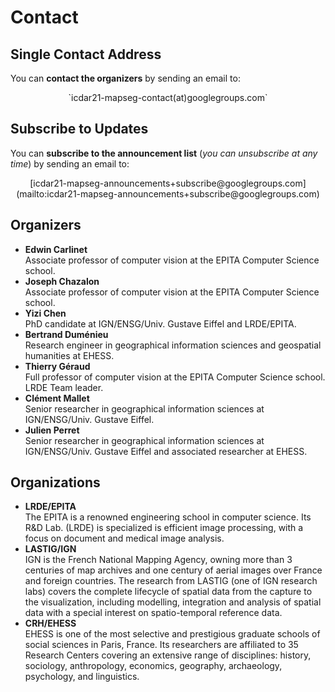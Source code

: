 # Contact

## Single Contact Address
You can **contact the organizers** by sending an email to:  
<center>`icdar21-mapseg-contact(at)googlegroups.com`</center>

## Subscribe to Updates
You can **subscribe to the announcement list** (*you can unsubscribe at any time*) by sending an email to:  
<center>[icdar21-mapseg-announcements+subscribe@googlegroups.com](mailto:icdar21-mapseg-announcements+subscribe@googlegroups.com)</center>


## Organizers
- **Edwin Carlinet**  
    Associate professor of computer vision at the EPITA Computer Science school.
- **Joseph Chazalon**  
    Associate professor of computer vision at the EPITA Computer Science school.
- **Yizi Chen**  
    PhD candidate at IGN/ENSG/Univ. Gustave Eiffel and LRDE/EPITA.
- **Bertrand Duménieu**  
    Research engineer in geographical information sciences and geospatial humanities at EHESS.
- **Thierry Géraud**  
    Full professor of computer vision at the EPITA Computer Science school.
    LRDE Team leader.
- **Clément Mallet**  
    Senior researcher in geographical information sciences at IGN/ENSG/Univ. Gustave Eiffel.
- **Julien Perret**  
    Senior researcher in geographical information sciences at IGN/ENSG/Univ. Gustave Eiffel and associated researcher at EHESS.

## Organizations
- **LRDE/EPITA**  
  The EPITA is a renowned engineering school in computer science. Its R&D Lab. (LRDE) is specialized is efficient image processing, with a focus on document and medical image analysis.
- **LASTIG/IGN**  
  IGN is the French National Mapping Agency, owning more than 3 centuries of map archives and one century of aerial images over France and foreign countries. The research from LASTIG (one of IGN research labs) covers the complete lifecycle of spatial data from the capture to the visualization, including modelling, integration and analysis of spatial data with a special interest on spatio-temporal reference data.
- **CRH/EHESS**  
  EHESS is one of the most selective and prestigious graduate schools of social sciences in Paris, France.
      Its researchers are affiliated to 35 Research Centers covering an extensive range of disciplines: history, sociology, anthropology, economics, geography, archaeology, psychology, and linguistics.